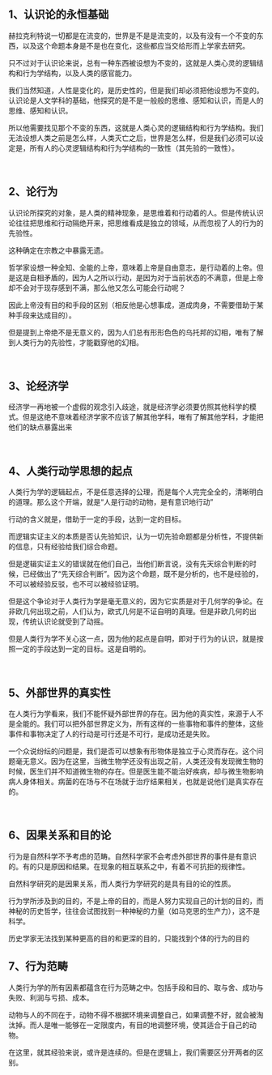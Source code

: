 <h2>1、认识论的永恒基础</h2><p data-pid="BZ0zmZsR">赫拉克利特说一切都是在流变的，世界是不是是流变的，以及有没有一个不变的东西，以及这个命题本身是不是也在变化，这些都应当交给形而上学家去研究。</p><p data-pid="EW63tR3v">只不过对于认识论来说，总有一种东西被设想为不变的，这就是人类心灵的逻辑结构和行为学结构，以及人类的感官能力。</p><p data-pid="8A2hsxTK">我们当然知道，人性是变化的，是历史性的，但是我们却必须把他设想为不变的。认识论是人文学科的基础，他探究的是不是一般般的思维、感知和认识，而是人的思维、感知和认识。</p><p data-pid="vwqcAChT">所以他需要找见那个不变的东西，这就是人类心灵的逻辑结构和行为学结构。我们无法设想人类之前是怎么样，人类灭亡之后，世界是怎么样，但是我们必须可以设定是，所有人的心灵逻辑结构和行为学结构的一致性（其先验的一致性）。</p><p><br></p><h2>2、论行为</h2><p data-pid="tBRNAnFC">认识论所探究的对象，是人类的精神现象，是思维着和行动着的人。但是传统认识论往往把思维和行动隔绝开来，把思维看成是独立的领域，从而忽视了人的行为的先验性。</p><p data-pid="OOW--vLE">这种确定在宗教之中暴露无遗。</p><p data-pid="8sFbCvYP">哲学家设想一种全知、全能的上帝，意味着上帝是自由意志，是行动着的上帝。但是这是自相矛盾的，因为人之所以行动，是因为对于当前状态的不满意，但是上帝却不会对于现存感到不满，那么他又怎么可能会行动呢？</p><p data-pid="LmLhs9Ae">因此上帝没有目的和手段的区别（相反他是心想事成，道成肉身，不需要借助于某种手段来达成目的）。</p><p data-pid="GC4Py_cU">但是提到上帝绝不是无意义的，因为人们总有形形色色的乌托邦的幻相，唯有了解到人类行为的先验性，才能戳穿他的幻相。</p><p><br></p><h2>3、论经济学</h2><p data-pid="Kfqm_yoS">经济学一再地被一个虚假的观念引入歧途，就是经济学必须要仿照其他科学的模式。但是这绝不意味着经济学家不应该了解其他学科，唯有了解其他学科，才能把他们的缺点暴露出来</p><p><br></p><h2>4、人类行动学思想的起点</h2><p data-pid="solB0CIN">人类行为学的逻辑起点，不是任意选择的公理，而是每个人完完全全的，清晰明白的道理。那么这个开端，就是“人是行动的动物，是有意识地行动”</p><p data-pid="4wGOcSMO">行动的含义就是，借助于一定的手段，达到一定的目标。</p><p data-pid="aXxRIA8R">而逻辑实证主义的本质是否认先验知识，认为一切先验命题都是分析性，不提供新的信息，只有经验给我们综合命题。</p><p data-pid="KgqzrzVr">但是逻辑实证主义的错误就在他们自己，当他们断言说，没有先天综合判断的时候，已经做出了“先天综合判断”。因为这个命题，既不是分析的，也不是经验的，不可以被经验反驳，也不可以被经验证明。</p><p data-pid="pmafcLMj">但是这个争论对于人类行为学是毫无意义的，因为它实质是对于几何学的争论。在非欧几何出现之前，人们认为，欧式几何是不证自明的真理。但是非欧几何的出现，传统认识论就受到了动摇。</p><p data-pid="dagd6ln2">但是人类行为学不关心这一点，因为他的起点是自明，即对于行为的认识，就是按照一定的手段达到一定的目标。这是自明的。</p><p><br></p><h2>5、外部世界的真实性</h2><p data-pid="y_6BwbOr">在人类行为学看来，我们不能怀疑外部世界的存在。因为他的真实性，来源于人不是全能的。我们可以把外部世界定义为，所有这样的一些事物和事件的整体，这些事件和事物决定了人的行动是可行还是不可行，是成功还是失败。</p><p data-pid="sUOsCi90">一个众说纷纭的问题是，我们是否可以想象有形物体是独立于心灵而存在。这个问题毫无意义。因为在这里，当微生物学还没有出现之前，人类还没有发现微生物的时候，医生们并不知道微生物的存在。但是医生能不能治好疾病，却与微生物影响病人身体相关。病菌的在场与不在场就于治疗结果相关，也就是说他们是真实存在的。</p><p><br></p><h2>6、因果关系和目的论</h2><p data-pid="KhQujRvY">行为是自然科学不予考虑的范畴。自然科学家不会考虑外部世界的事件是有意识的。有的只是原因和结果。在现象的相互联系之中，有着不可抗拒的规律性。</p><p data-pid="c4rh0cFo">自然科学研究的是因果关系，而人类行为学研究的是具有目的论的性质。</p><p data-pid="N7RFR-JQ">行为学所涉及到的目的，不是上帝的目的，而是人努力实现自己的计划的目的，而神秘的历史哲学，往往会试图找到一种神秘的力量（如马克思的生产力），这不是科学。</p><p data-pid="uCegECiT">历史学家无法找到某种更高的目的和更深的目的，只能找到个体的行为的目的</p><h2>7、行为范畴</h2><p data-pid="z5jrbup9">人类行为学的所有因素都蕴含在行为范畴之中。包括手段和目的、取与舍、成功与失败、利润与亏损、成本。</p><p data-pid="75Vp45Bp">动物与人的不同在于，动物不得不根据环境来调整自己，如果调整不好，就会被淘汰掉。而人是唯一能够在一定限度内，有目的地调整环境，使其适合于自己的动物。</p><p data-pid="nRwTVO7D">在这里，就其经验来说，或许是连续的。但是在逻辑上，我们需要区分开两者的区别。</p>